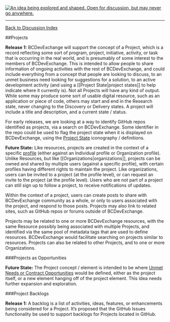 <a rel="research" href="https://github.com/BCDevExchange/docs/wiki/Project-States"><img alt="An idea being explored and shaped. Open for discussion, but may never go anywhere." style="border-width:0" src="https://img.shields.io/badge/BCDevExchange-Research-red.svg" title="An idea being explored and shaped. Open for discussion, but may never go anywhere." /></a>

---
[Back to Discussion Index](../discussion_index.md)


##Projects

**Release 1:** BCDevExchange will support the concept of a Project, which is a record reflecting some sort of program, project, initiative, activity, or task that is occurring in the real world, and is presumably of some interest to the members of BCDevExchange. This is intended to allow people to share information of ongoing activities with the rest of BCDevExchange, and could include everything from a concept that people are looking to discuss, to an unmet business need looking for suggestions for a solution, to an active development activity (and using a [[Project State|project states]] to help indicate where it currently is). Not all Projects will have any kind of output. While some may produce some sort of usable digital resource, such as an application or piece of code, others may start and end in the Research state, never changing to the Discovery or Delivery states. A project will include a title and description, and a current state / status. 

For early releases, we are looking at a way to identify GitHub repos identified as projects, via a search on BCDevExchange. Some identifier in the repo could be used to flag the project state when it is displayed on BCDevExchange, using the [Project State](projectstates.md) iconography / definitions.

**Future State:** Like resources, projects are created in the context of a specific [profile](profiles.md) (either against an Individual profile or Organization profile). Unlike Resources, but like [[Organizations|organizations]], projects can be owned and shared by multiple users (against a specific profile), with certain profiles having different rights to maintain the project. Like organizations, users can be invited to a project (at the profile level), or can request an invite to the project (at the profile level). Users who are not part of a project can still sign up to follow a project, to receive notifications of updates.  

Within the context of a project, users can create posts to share with BCDevExchange community as a whole, or only to users associated with the project, and respond to those posts. Projects may also link to related sites, such as GitHub repos or forums outside of BCDevExchange.  

Projects may be related to one or more BCDevExchange resources, with the same Resource possibly being associated with multiple Projects, and identified via the same pool of metadata tags that are used to define resources. BCDevExchange would facilitate searching on projects similar to resources. Projects can also be related to other Projects, and to one or more Organizations. 

###Projects as Opportunities 

**Future State:** The Project concept / element is intended to be where [Unmet Needs or Contract Opportunities](opportunities.md) would be defined, either as the project itself, or a new element hanging off of the project element. This idea needs further expansion and exploration. 

###Project Backlogs

**Release 1:** A backlog is a list of activities, ideas, features, or enhancements being considered for a Project. It’s proposed that the GitHub Issues functionality be used to support backlogs for Projects located in GitHub.

